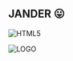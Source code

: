 ## JANDER :stuck_out_tongue:

![HTML5](https://img.shields.io/badge/html5-%23E34F26.svg?style=for-the-badge&logo=html5&logoColor=white)

![LOGO](https://firebasestorage.googleapis.com/v0/b/proyecto-1-cesdej.appspot.com/o/descarga.jpg?alt=media&token=b88304aa-30f2-4561-b4fd-1ea9b33508a7)
